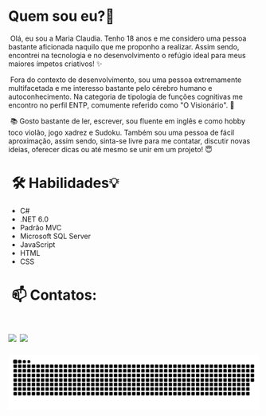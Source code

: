 
 <div>
   <h1>Quem sou eu?👋</h1>
    <p>&nbsp;Olá, eu sou a Maria Claudia. Tenho 18 anos e me considero uma pessoa bastante aficionada naquilo que me proponho a realizar. Assim sendo, encontrei na tecnologia e
      no desenvolvimento o refúgio ideal para meus maiores ímpetos criativos! ✨
    </p>
    <p>&nbsp;Fora do contexto de desenvolvimento, sou uma pessoa extremamente multifacetada e me interesso bastante pelo cérebro humano e autoconhecimento. Na categoria de tipologia
      de funções cognitivas me encontro no perfil ENTP, comumente referido como "O Visionário". 🧠
    </p>
    <p>&nbsp;📚 Gosto bastante de ler, escrever, sou fluente em inglês e como hobby toco violão, jogo xadrez e Sudoku. Também sou uma pessoa de fácil aproximação, assim sendo, sinta-se 
      livre para me contatar, discutir novas ideias, oferecer dicas ou até mesmo se unir em um projeto! 😇
    </p>
  </div>
  <div>
  <h1>&nbsp;🛠 Habilidades💡</h1>
      <ul>
        <li>C#</li>
        <li>.NET 6.0</li>
        <li>Padrão MVC</li>
        <li>Microsoft SQL Server</li>
        <li>JavaScript</li>
        <li>HTML</li>
        <li>CSS</li>
      </ul>
  </div>
  <div>
	<h1>&nbsp;📫 Contatos:<h1>
    <a href = "&nbsp; mailto:itisclaudia1@gmail.com"><img src="https://img.shields.io/badge/Gmail-D14836?style=for-the-badge&logo=gmail&logoColor=white" target="_blank"></a>
    <a href="&nbsp; https://www.linkedin.com/in/itisclaudia" target="_blank"><img src="https://img.shields.io/badge/-LinkedIn-%230077B5?style=for-the-badge&logo=linkedin&logoColor=white" target="_blank"></a>   
  </div>
		
  ![Snake animation](https://github.com/mariaclaudiacs/mariaclaudiacs/blob/output/github-contribution-grid-snake.svg)		
			


